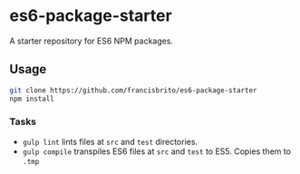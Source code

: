 # es6-package-starter
A starter repository for ES6 NPM packages.

## Usage
```sh
git clone https://github.com/francisbrito/es6-package-starter
npm install
```

### Tasks
* `gulp lint` lints files at `src` and `test` directories.
* `gulp compile` transpiles ES6 files at `src` and `test` to ES5. Copies them to `.tmp`
